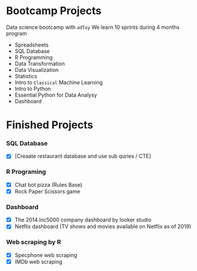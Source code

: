 # Bootcamp Projects
Data science bootcamp with `adToy`
We learn 10 sprints during 4 months program

- Spreadsheets
- SQL Database
- R Programming
- Data Transformation
- Data Visualization
- Statistics
- Intro to `Classical` Machine Learning
- Intro to Python
- Essential Python for Data Analysy
- Dashboard

# Finished Projects
### SQL Database
- [x] [Creaate restaurant database and use sub quries / CTE]
### R Programing
- [x] Chat bot pizza (Rules Base)
- [x] Rock Paper Scissors game
### Dashboard
- [x] The 2014 Inc5000 company dashboard by looker studio
- [x] Netflix dashboard (TV shows and movies available on Netflix as of 2019)
### Web scraping by R
- [x] Specphone web scraping
- [x] IMDb web scraping
